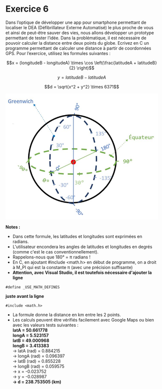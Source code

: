 # Exercice 6

Dans l’optique de développer une app pour smartphone permettant de localiser le DEA (Défibrillateur Externe Automatisé) le plus proche de vous et ainsi de peut-être sauver des vies, nous allons développer un prototype permettant de tester l’idée. Dans la problématique, il est nécessaire de pouvoir calculer la distance entre deux points du globe. Ecrivez en C un programme permettant de calculer une distance à partir de coordonnées GPS. Pour l’exercice, utilisez les formules suivantes :

```math
x = (longitudeB - longitudeA) \times \cos \left(\frac{latitudeA + latitudeB}{2} \right)
```

```math
y = latitudeB - latitudeA
```

```math
d = \sqrt{x^2 + y^2} \times 6371
```

![Latitudes et longitudes - Schéma](img/Lat_long.JPG)

**Notes :**
+ Dans cette formule, les latitudes et longitudes sont exprimées en radians.
+ L'utilisateur encondera les angles de latitudes et longitudes en degrés (comme c'est le cas conventionnellement).
+ Rappelons-nous que 180° = π radians !
+ En C, en ajoutant #include <math.h> en début de programme, on a droit à M_PI qui est la constante π (avec une précision suffisante)
+ **Attention, avec Visual Studio, il est toutefois nécessaire d'ajouter la ligne**
```
#define _USE_MATH_DEFINES
```
**juste avant la ligne**
```
#include <math.h>
```
+ La formule donne la distance en km entre les 2 points.
+ Les calculs peuvent être vérifiés facilement avec Google Maps ou bien avec les valeurs tests suivantes :<br />
    **latA = 50.661778**<br />
    **longA = 5.523157**<br />
    **latB = 49.000968**<br />
    **longB = 3.413383**<br />
    -> latA (rad) = 0.884215<br />
    -> longA (rad) = 0.096397<br />
    -> latB (rad) = 0.855228<br />
    -> longB (rad) = 0.059575<br />
    -> x = -0.023752<br />
    -> y = -0.028987<br />
    **-> d = 238.753505 (km)**
